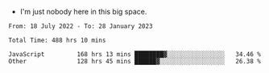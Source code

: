 - I'm just nobody here in this big space.


<!--START_SECTION:waka-->

```text
From: 18 July 2022 - To: 28 January 2023

Total Time: 488 hrs 10 mins

JavaScript         168 hrs 13 mins ████████▓░░░░░░░░░░░░░░░░   34.46 %
Other              128 hrs 45 mins ██████▓░░░░░░░░░░░░░░░░░░   26.38 %
```

<!--END_SECTION:waka-->
